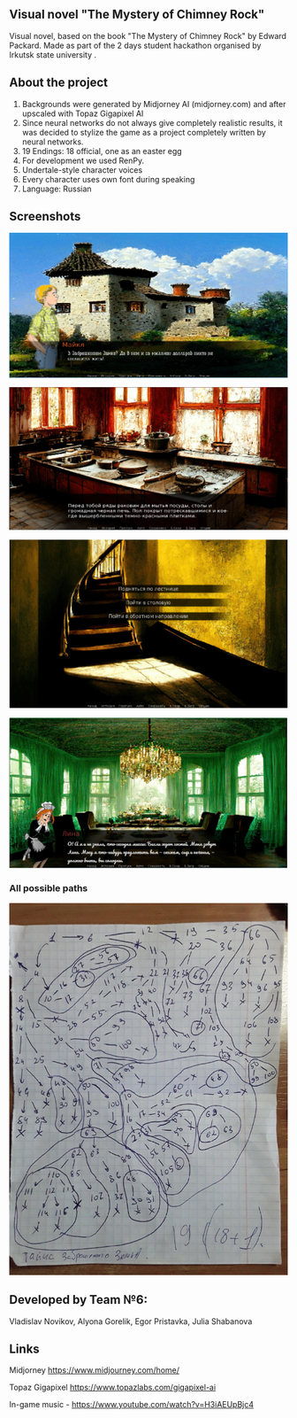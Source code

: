##  Visual novel "The Mystery of Chimney Rock"

Visual novel, based on the book "The Mystery of Chimney Rock" by Edward Packard. Made as part of the 2 days student hackathon organised by Irkutsk state university .

## About the project

1) Backgrounds were generated by Midjorney AI (midjorney.com) and after upscaled with Topaz Gigapixel AI
2) Since neural networks do not always give completely realistic results, it was decided to stylize the game as a project completely written by neural networks.
3) 19 Endings: 18 official, one as an easter egg
4) For development we used RenPy. 
5) Undertale-style character voices
6) Every character uses own font during speaking
7) Language: Russian

## Screenshots 

![alt text](https://github.com/mrglaster/renpy-abandoned-castle/blob/main/screenshots/scr_1.png?raw=true)



![alt text](https://github.com/mrglaster/renpy-abandoned-castle/blob/main/screenshots/scr_2.png?raw=true)



![alt text](https://github.com/mrglaster/renpy-abandoned-castle/blob/main/screenshots/scr_3.png?raw=true)



![alt text](https://github.com/mrglaster/renpy-abandoned-castle/blob/main/screenshots/scr_4.png?raw=true)


### All possible paths

![alt text](https://github.com/mrglaster/renpy-abandoned-castle/blob/main/screenshots/allpaths.jpg?raw=true)


## Developed by Team №6:

Vladislav Novikov,
Alyona Gorelik,
Egor Pristavka,
Julia Shabanova

## Links

Midjorney https://www.midjourney.com/home/

Topaz Gigapixel  https://www.topazlabs.com/gigapixel-ai

In-game music - https://www.youtube.com/watch?v=H3iAEUpBjc4








